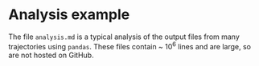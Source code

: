 # Analysis example
The file `analysis.md` is a typical analysis of the output files from many trajectories using `pandas`. These files contain ~ $10^6$ lines and are large, so are not hosted on GitHub. 
